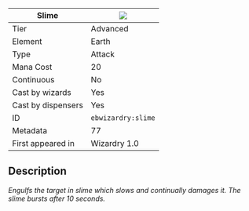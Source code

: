| Slime |![](https://github.com/Electroblob77/Wizardry/blob/1.12.2/src/main/resources/assets/ebwizardry/textures/spells/ebwizardry:slime.png)|
|---|---|
| Tier | Advanced |
| Element | Earth |
| Type | Attack |
| Mana Cost | 20 |
| Continuous | No |
| Cast by wizards | Yes |
| Cast by dispensers | Yes |
| ID | `ebwizardry:slime` |
| Metadata | 77 |
| First appeared in | Wizardry 1.0 |
## Description
_Engulfs the target in slime which slows and continually damages it. The slime bursts after 10 seconds._